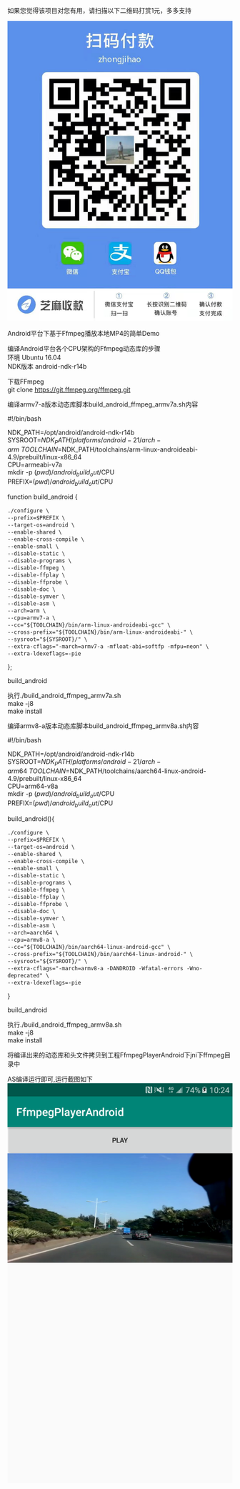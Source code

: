 如果您觉得该项目对您有用，请扫描以下二维码打赏1元，多多支持

![image](https://github.com/zhongjihao/FfmpegPlayerAndroid/blob/main/1981024614.jpg)

Android平台下基于Ffmpeg播放本地MP4的简单Demo


编译Android平台各个CPU架构的Ffmpeg动态库的步骤 \
环境 Ubuntu 16.04 \
NDK版本 android-ndk-r14b

下载FFmpeg \
git clone https://git.ffmpeg.org/ffmpeg.git

编译armv7-a版本动态库脚本build_android_ffmpeg_armv7a.sh内容

#!/bin/bash

NDK_PATH=/opt/android/android-ndk-r14b \
SYSROOT=$NDK_PATH/platforms/android-21/arch-arm \
TOOLCHAIN=$NDK_PATH/toolchains/arm-linux-androideabi-4.9/prebuilt/linux-x86_64 \
CPU=armeabi-v7a \
mkdir -p $(pwd)/android_build_out/$CPU \
PREFIX=$(pwd)/android_build_out/$CPU

function build_android {

    ./configure \
    --prefix=$PREFIX \
    --target-os=android \
    --enable-shared \
    --enable-cross-compile \
    --enable-small \
    --disable-static \
    --disable-programs \
    --disable-ffmpeg \
    --disable-ffplay \
    --disable-ffprobe \
    --disable-doc \
    --disable-symver \
    --disable-asm \
    --arch=arm \
    --cpu=armv7-a \
    --cc="${TOOLCHAIN}/bin/arm-linux-androideabi-gcc" \
    --cross-prefix="${TOOLCHAIN}/bin/arm-linux-androideabi-" \
    --sysroot="${SYSROOT}/" \
    --extra-cflags="-march=armv7-a -mfloat-abi=softfp -mfpu=neon" \
    --extra-ldexeflags=-pie

};

build_android


执行./build_android_ffmpeg_armv7a.sh \
make -j8 \
make install


编译armv8-a版本动态库脚本build_android_ffmpeg_armv8a.sh内容

#!/bin/bash

NDK_PATH=/opt/android/android-ndk-r14b \
SYSROOT=$NDK_PATH/platforms/android-21/arch-arm64 \
TOOLCHAIN=$NDK_PATH/toolchains/aarch64-linux-android-4.9/prebuilt/linux-x86_64 \
CPU=arm64-v8a \
mkdir -p $(pwd)/android_build_out/$CPU \
PREFIX=$(pwd)/android_build_out/$CPU

build_android(){

    ./configure \
    --prefix=$PREFIX \
    --target-os=android \
    --enable-shared \
    --enable-cross-compile \
    --enable-small \
    --disable-static \
    --disable-programs \
    --disable-ffmpeg \
    --disable-ffplay \
    --disable-ffprobe \
    --disable-doc \
    --disable-symver \
    --disable-asm \
    --arch=aarch64 \
    --cpu=armv8-a \
    --cc="${TOOLCHAIN}/bin/aarch64-linux-android-gcc" \
    --cross-prefix="${TOOLCHAIN}/bin/aarch64-linux-android-" \
    --sysroot="${SYSROOT}/" \
    --extra-cflags="-march=armv8-a -DANDROID -Wfatal-errors -Wno-deprecated" \
    --extra-ldexeflags=-pie
}


build_android


执行./build_android_ffmpeg_armv8a.sh \
make -j8 \
make install


将编译出来的动态库和头文件拷贝到工程FfmpegPlayerAndroid下jni下ffmpeg目录中

AS编译运行即可,运行截图如下 \
![image](https://github.com/zhongjihao/FfmpegPlayerAndroid/blob/main/Screenshot_20210107-102458.png)

